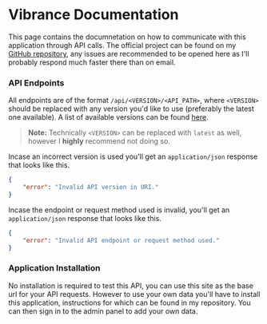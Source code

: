 # Vibrance Documentation

This page contains the documnetation on how to communicate with this application through API calls. The official project can be found on my [GitHub repository](https://github.com/therealsujitk/web-app-vibrance), any issues are recommended to be opened here as I'll probably respond much faster there than on email.

### API Endpoints

All endpoints are of the format `/api/<VERSION>/<API_PATH>`, where `<VERSION>` should be replaced with any version you'd like to use (preferably the latest one available). A list of available versions can be found [here](https://github.com/therealsujitk/web-app-vibrance/tree/main/api).

> **Note:** Technically `<VERSION>` can be replaced with `latest` as well, however I **highly** recommend not doing so.

Incase an incorrect version is used you'll get an `application/json` response that looks like this.

```json
{
    "error": "Invalid API version in URI."
}
```

Incase the endpoint or request method used is invalid, you'll get an `application/json` response that looks like this.

```json
{
    "error": "Invalid API endpoint or request method used."
}
```

### Application Installation

No installation is required to test this API, you can use this site as the base url for your API requests. However to use your own data you'll have to install this application, instructions for which can be found in my repository. You can then sign in to the admin panel to add your own data.
